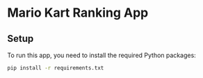 # Mario Kart Ranking App

## Setup

To run this app, you need to install the required Python packages:

```bash
pip install -r requirements.txt
